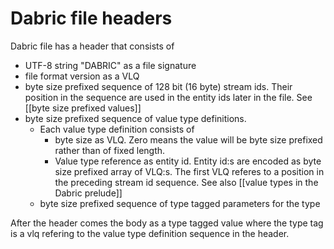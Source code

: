 # Dabric file headers
Dabric file has a header that consists of
- UTF-8 string "DABRIC" as a file signature
- file format version as a VLQ
- byte size prefixed sequence of 128 bit (16 byte) stream ids. Their position in the sequence are used in the entity ids later in the file. See [[byte size prefixed values]]
- byte size prefixed sequence of value type definitions.
	- Each value type definition consists of
		-  byte size as VLQ. Zero means the value will be byte size prefixed rather than of fixed length.
		-  Value type reference as entity id. Entity id:s are encoded as byte size prefixed array of VLQ:s. The first VLQ referes to a position in the preceding stream id sequence. See also [[value types in the Dabric prelude]]
	-  byte size prefixed sequence of type tagged parameters for the type

After the header comes the body as a type tagged value where the type tag is a vlq refering to the value type definition sequence in the header.